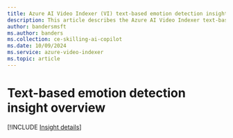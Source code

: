 ```yaml
---
title: Azure AI Video Indexer (VI) text-based emotion detection insight overview 
description: This article describes the Azure AI Video Indexer text-based emotion detection insight.
author: bandersmsft
ms.author: banders
ms.collection: ce-skilling-ai-copilot
ms.date: 10/09/2024
ms.service: azure-video-indexer
ms.topic: article
---
```


# Text-based emotion detection insight overview

[!INCLUDE [Insight details](./includes/text-based-emotions-detection.md)]
